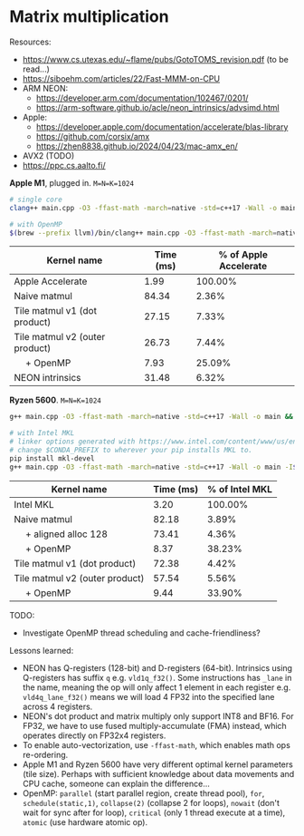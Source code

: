 # Matrix multiplication

Resources:
- https://www.cs.utexas.edu/~flame/pubs/GotoTOMS_revision.pdf (to be read...)
- https://siboehm.com/articles/22/Fast-MMM-on-CPU
- ARM NEON:
  - https://developer.arm.com/documentation/102467/0201/
  - https://arm-software.github.io/acle/neon_intrinsics/advsimd.html
- Apple:
  - https://developer.apple.com/documentation/accelerate/blas-library
  - https://github.com/corsix/amx
  - https://zhen8838.github.io/2024/04/23/mac-amx_en/
- AVX2 (TODO)
- https://ppc.cs.aalto.fi/

**Apple M1**, plugged in. `M=N=K=1024`

```bash
# single core
clang++ main.cpp -O3 -ffast-math -march=native -std=c++17 -Wall -o main -framework Accelerate -DACCELERATE_NEW_LAPACK && ./main

# with OpenMP
$(brew --prefix llvm)/bin/clang++ main.cpp -O3 -ffast-math -march=native -std=c++17 -Wall -fopenmp -o main -framework Accelerate -DACCELERATE_NEW_LAPACK && ./main

```

Kernel name                    | Time (ms) | % of Apple Accelerate
-------------------------------|-----------|----------------------
Apple Accelerate               |      1.99 | 100.00%
Naive matmul                   |     84.34 |   2.36%
Tile matmul v1 (dot product)   |     27.15 |   7.33%
Tile matmul v2 (outer product) |     26.73 |   7.44%
&emsp; + OpenMP                |      7.93 |  25.09%
NEON intrinsics                |     31.48 |   6.32%

**Ryzen 5600**. `M=N=K=1024`

```bash
g++ main.cpp -O3 -ffast-math -march=native -std=c++17 -Wall -o main && ./main

# with Intel MKL
# linker options generated with https://www.intel.com/content/www/us/en/developer/tools/oneapi/onemkl-link-line-advisor.html
# change $CONDA_PREFIX to wherever your pip installs MKL to.
pip install mkl-devel
g++ main.cpp -O3 -ffast-math -march=native -std=c++17 -Wall -o main -I$CONDA_PREFIX/include -L$CONDA_PREFIX/lib -m64 -Wl,--no-as-needed -lmkl_intel_ilp64 -lmkl_intel_thread -lmkl_core -liomp5 -lpthread -lm -ldl && LD_LIBRARY_PATH=$CONDA_PREFIX/lib ./main
```

Kernel name                    | Time (ms) | % of Intel MKL
-------------------------------|-----------|----------------
Intel MKL                      |      3.20 | 100.00%
Naive matmul                   |     82.18 |   3.89%
&emsp; + aligned alloc 128     |     73.41 |   4.36%
&emsp; + OpenMP                |      8.37 |  38.23%
Tile matmul v1 (dot product)   |     72.38 |   4.42%
Tile matmul v2 (outer product) |     57.54 |   5.56%
&emsp; + OpenMP                |      9.44 |  33.90%

TODO:
- Investigate OpenMP thread scheduling and cache-friendliness?

Lessons learned:
- NEON has Q-registers (128-bit) and D-registers (64-bit). Intrinsics using Q-registers has suffix `q` e.g. `vld1q_f32()`. Some instructions has `_lane` in the name, meaning the op will only affect 1 element in each register e.g. `vld4q_lane_f32()` means we will load 4 FP32 into the specified lane across 4 registers.
- NEON's dot product and matrix multiply only support INT8 and BF16. For FP32, we have to use fused multiply-accumulate (FMA) instead, which operates directly on FP32x4 registers.
- To enable auto-vectorization, use `-ffast-math`, which enables math ops re-ordering.
- Apple M1 and Ryzen 5600 have very different optimal kernel parameters (tile size). Perhaps with sufficient knowledge about data movements and CPU cache, someone can explain the difference...
- OpenMP: `parallel` (start parallel region, create thread pool), `for`, `schedule(static,1)`, `collapse(2)` (collapse 2 for loops), `nowait` (don't wait for sync after for loop), `critical` (only 1 thread execute at a time), `atomic` (use hardware atomic op).
